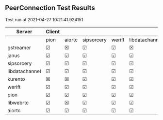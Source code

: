 ## PeerConnection Test Results
Test run at 2021-04-27 10:21:41.924151

| Server      | Client      |             |             |             |             |
|-------------|-------------|-------------|-------------|-------------|-------------|
|             | pion        | aiortc      | sipsorcery  | werift      | libdatachannel|
| gstreamer   | &#9745;     | &#x2612;    | &#9745;     | &#9745;     | &#x2612;    |
| janus       | &#9745;     | &#9745;     | &#9745;     | &#9745;     | &#9745;     |
| sipsorcery  | &#9745;     | &#9745;     | &#9745;     | &#9745;     | &#9745;     |
| libdatachannel| &#9745;     | &#9745;     | &#9745;     | &#9745;     | &#9745;     |
| kurento     | &#x2612;    | &#x2612;    | &#9745;     | &#9745;     | &#9745;     |
| werift      | &#9745;     | &#9745;     | &#9745;     | &#9745;     | &#9745;     |
| pion        | &#9745;     | &#9745;     | &#9745;     | &#9745;     | &#9745;     |
| libwebrtc   | &#9745;     | &#x2612;    | &#9745;     | &#9745;     | &#9745;     |
| aiortc      | &#9745;     | &#9745;     | &#9745;     | &#9745;     | &#9745;     |
